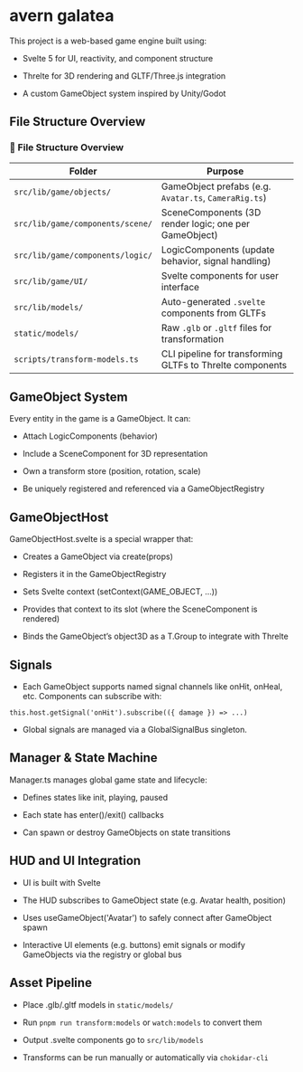 # avern galatea
This project is a web-based game engine built using:

- Svelte 5 for UI, reactivity, and component structure

- Threlte for 3D rendering and GLTF/Three.js integration

- A custom GameObject system inspired by Unity/Godot

## File Structure Overview

### 📁 File Structure Overview

| Folder                             | Purpose                                                      |
|------------------------------------|--------------------------------------------------------------|
| `src/lib/game/objects/`           | GameObject prefabs (e.g. `Avatar.ts`, `CameraRig.ts`)        |
| `src/lib/game/components/scene/`  | SceneComponents (3D render logic; one per GameObject)        |
| `src/lib/game/components/logic/`  | LogicComponents (update behavior, signal handling)           |
| `src/lib/game/UI/`                | Svelte components for user interface                         |
| `src/lib/models/`                 | Auto-generated `.svelte` components from GLTFs               |
| `static/models/`                  | Raw `.glb` or `.gltf` files for transformation               |
| `scripts/transform-models.ts`     | CLI pipeline for transforming GLTFs to Threlte components    |

## GameObject System
Every entity in the game is a GameObject. It can:

- Attach LogicComponents (behavior)

- Include a SceneComponent for 3D representation

- Own a transform store (position, rotation, scale)

- Be uniquely registered and referenced via a GameObjectRegistry

## GameObjectHost
GameObjectHost.svelte is a special wrapper that:

- Creates a GameObject via create(props)

- Registers it in the GameObjectRegistry

- Sets Svelte context (setContext(GAME_OBJECT, ...))

- Provides that context to its slot (where the SceneComponent is rendered)

- Binds the GameObject’s object3D as a T.Group to integrate with Threlte

## Signals
- Each GameObject supports named signal channels like onHit, onHeal, etc.
Components can subscribe with:
```
this.host.getSignal('onHit').subscribe(({ damage }) => ...)
```
- Global signals are managed via a GlobalSignalBus singleton.


## Manager & State Machine
Manager.ts manages global game state and lifecycle:

- Defines states like init, playing, paused

- Each state has enter()/exit() callbacks

- Can spawn or destroy GameObjects on state transitions

## HUD and UI Integration
- UI is built with Svelte

- The HUD subscribes to GameObject state (e.g. Avatar health, position)

- Uses useGameObject('Avatar') to safely connect after GameObject spawn

- Interactive UI elements (e.g. buttons) emit signals or modify GameObjects via the registry or global bus

## Asset Pipeline
- Place .glb/.gltf models in `static/models/`

- Run `pnpm run transform:models` or `watch:models` to convert them

- Output .svelte components go to `src/lib/models`

- Transforms can be run manually or automatically via `chokidar-cli`

